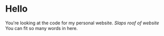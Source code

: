 # Hello

You're looking at the code for my personal website. *Slaps roof of website*  You can fit so many words in here.
